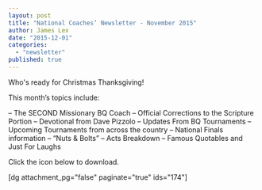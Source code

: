 ```yaml
---
layout: post
title: "National Coaches’ Newsletter - November 2015"
author: James Lex
date: "2015-12-01"
categories: 
  - "newsletter"
published: true
---
```


Who's ready for Christmas Thanksgiving!

This month’s topics include:

– The SECOND Missionary BQ Coach – Official Corrections to the Scripture Portion – Devotional from Dave Pizzolo – Updates From BQ Tournaments – Upcoming Tournaments from across the country – National Finals information – “Nuts & Bolts” – Acts Breakdown – Famous Quotables and Just For Laughs

Click the icon below to download.

\[dg attachment\_pg="false" paginate="true" ids="174"\]
